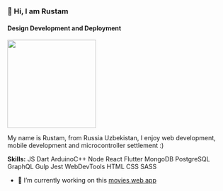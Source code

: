 ### 👋 Hi, I am Rustam
#### Design Development and Deployment
<img src="https://scontent.ftas2-2.fna.fbcdn.net/v/t1.0-9/86730448_10159251599848356_9150712043588812800_n.jpg?_nc_cat=102&ccb=2&_nc_sid=e3f864&_nc_ohc=uVwn5GyckkMAX8fHPy-&_nc_ht=scontent.ftas2-2.fna&oh=b5c24f3276ab6e78d3d8fe32c9a2b373&oe=601298AE" height="200">

My name is Rustam, from Russia Uzbekistan, I enjoy web development, mobile development and microcontroller settlement :)

**Skills:** JS Dart ArduinoC++ Node React Flutter MongoDB PostgreSQL GraphQL Gulp Jest WebDevTools HTML CSS SASS

- 🔭 I’m currently working on this [movies web app](https://watch-movies-app.herokuapp.com/)
